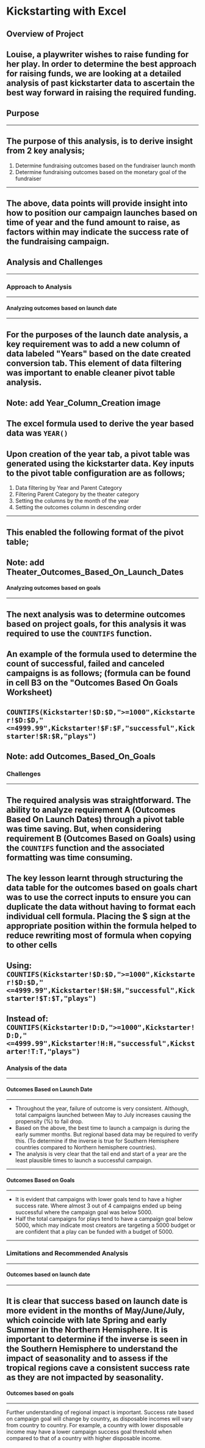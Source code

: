 # Kickstarting with Excel

## Overview of Project

Louise, a playwriter wishes to raise funding for her play. In order to determine the best approach for raising funds, we are looking at a detailed analysis of past kickstarter data to ascertain the best way forward in raising the required funding.
---
## Purpose
---
The purpose of this analysis, is to derive insight from 2 key analysis;
---
1. Determine fundraising outcomes based on the fundraiser launch month
2. Determine fundraising outcomes based on the monetary goal of the fundraiser
---
The above, data points will provide insight into how to position our campaign launches based on time of year and the fund amount to raise, as factors within may indicate the success rate of the fundraising campaign.
---
## Analysis and Challenges
---
### Approach to Analysis
---
#### Analyzing outcomes based on launch date
---
For the purposes of the launch date analysis, a key requirement was to add a new column of data labeled "Years" based on the date created conversion tab. This element of data filtering was important to enable cleaner pivot table analysis.
---
Note: add Year_Column_Creation image
---
The excel formula used to derive the year based data was `YEAR()`
---
Upon creation of the year tab, a pivot table was generated using the kickstarter data. Key inputs to the pivot table configuration are as follows;
---
1. Data filtering by Year and Parent Category
2. Filtering Parent Category by the theater category
3. Setting the columns by the month of the year
4. Setting the outcomes column in descending order
---
This enabled the following format of the pivot table;
---
Note: add Theater_Outcomes_Based_On_Launch_Dates
---
#### Analyzing outcomes based on goals
---
The next analysis was to determine outcomes based on project goals, for this analysis it was required to use the `COUNTIFS` function.
---
An example of the formula used to determine the count of successful, failed and canceled campaigns is as follows; (formula can be found in cell B3 on the "Outcomes Based On Goals Worksheet)
---
`COUNTIFS(Kickstarter!$D:$D,">=1000",Kickstarter!$D:$D,"<=4999.99",Kickstarter!$F:$F,"successful",Kickstarter!$R:$R,"plays")`
---
Note: add Outcomes_Based_On_Goals
---
### Challenges
---
The required analysis was straightforward. The ability to analyze requirement A (Outcomes Based On Launch Dates) through a pivot table was time saving. But, when considering requirement B (Outcomes Based on Goals) using the `COUNTIFS` function and the associated formatting was time consuming.
---
The key lesson learnt through structuring the data table for the outcomes based on goals chart was to use the correct inputs to ensure you can duplicate the data without having to format each individual cell formula. Placing the $ sign at the appropriate position within the formula helped to reduce rewriting most of formula when copying to other cells
---
Using: `COUNTIFS(Kickstarter!$D:$D,">=1000",Kickstarter!$D:$D,"<=4999.99",Kickstarter!$H:$H,"successful",Kickstarter!$T:$T,"plays")`
---
Instead of: `COUNTIFS(Kickstarter!D:D,">=1000",Kickstarter!D:D,"<=4999.99",Kickstarter!H:H,"successful",Kickstarter!T:T,"plays")`
---
### Analysis of the data
---
#### Outcomes Based on Launch Date
---
- Throughout the year, failure of outcome is very consistent. Although, total campaigns launched between May to July increases causing the propensity (%) to fail drop. 
- Based on the above, the best time to launch a campaign is during the early summer months. But regional based data may be required to verify this. (To determine if the inverse is true for Southern Hemisphere countries compared to Northern hemisphere countries).
- The analysis is very clear that the tail end and start of a year are the least plausible times to launch a successful campaign.
---
#### Outcomes Based on Goals
---
- It is evident that campaigns with lower goals tend to have a higher success rate. Where almost 3 out of 4 campaigns ended up being successful where the campaign goal was below 5000.
- Half the total campaigns for plays tend to have a campaign goal below 5000, which may indicate most creators are targeting a 5000 budget or are confident that a play can be funded with a budget of 5000.
---
### Limitations and Recommended Analysis
---
#### Outcomes based on launch date
--- 
It is clear that success based on launch date is more evident in the months of May/June/July, which coincide with late Spring and early Summer in the Northern Hemisphere. It is important to determine if the inverse is seen in the Southern Hemisphere to understand the impact of seasonality and to assess if the tropical regions cave a consistent success rate as they are not impacted by seasonality.
---
#### Outcomes based on goals
---
Further understanding of regional impact is important. Success rate based on campaign goal will change by country, as disposable incomes will vary from country to country. For example, a country with lower disposable income may have a lower campaign success goal threshold when compared to that of a country with higher disposable income.

